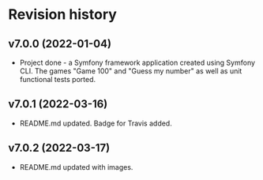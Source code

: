 Revision history
==================

v7.0.0 (2022-01-04)
-------------------
* Project done - a Symfony framework application created using Symfony CLI. The games "Game 100" and "Guess my number" as well as unit functional tests ported.

v7.0.1 (2022-03-16)
-------------------
* README.md updated. Badge for Travis added.

v7.0.2 (2022-03-17)
-------------------
* README.md updated with images.

